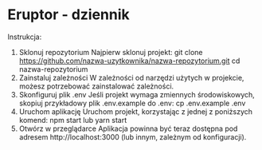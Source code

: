 # Eruptor - dziennik
Instrukcja:
1. Sklonuj repozytorium
Najpierw sklonuj projekt:
git clone https://github.com/nazwa-uzytkownika/nazwa-repozytorium.git
cd nazwa-repozytorium
2. Zainstaluj zależności
W zależności od narzędzi użytych w projekcie, możesz potrzebować zainstalować zależności.
3. Skonfiguruj plik .env
Jeśli projekt wymaga zmiennych środowiskowych, skopiuj przykładowy plik .env.example do .env:
cp .env.example .env
4. Uruchom aplikację
Uruchom projekt, korzystając z jednej z poniższych komend:
npm start
lub
yarn start
5. Otwórz w przeglądarce
Aplikacja powinna być teraz dostępna pod adresem http://localhost:3000 (lub innym, zależnym od konfiguracji).
